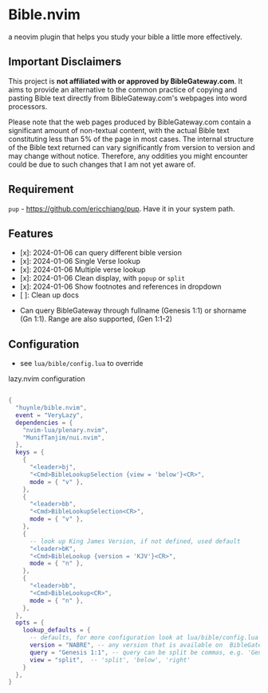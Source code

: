 # Bible.nvim
a neovim plugin that helps you study your bible a little more effectively.

## Important Disclaimers

This project is **not affiliated with or approved by BibleGateway.com**. It aims to provide an
alternative to the common practice of copying and pasting Bible text directly from
BibleGateway.com's webpages into word processors.

Please note that the web pages produced by BibleGateway.com contain a significant amount of
non-textual content, with the actual Bible text constituting less than 5% of the page in most
cases. The internal structure of the Bible text returned can vary significantly from version to
version and may change without notice. Therefore, any oddities you might encounter could be due to
such changes that I am not yet aware of.


## Requirement
`pup` - https://github.com/ericchiang/pup. Have it in your system path.


## Features
- [x]: 2024-01-06 can query different bible version
- [x]: 2024-01-06 Single Verse lookup
- [x]: 2024-01-06 Multiple verse lookup
- [x]: 2024-01-06 Clean display, with `popup` or `split`
- [x]: 2024-01-06 Show footnotes and references in dropdown
- [ ]: Clean up docs


* Can query BibleGateway through fullname (Genesis 1:1) or shorname (Gn 1:1). Range are also
  supported, (Gen 1:1-2)


## Configuration
- see `lua/bible/config.lua` to override

lazy.nvim configuration

```lua

{
  "huynle/bible.nvim",
  event = "VeryLazy",
  dependencies = {
    "nvim-lua/plenary.nvim",
    "MunifTanjim/nui.nvim",
  },
  keys = {
    {
      "<leader>bj",
      "<Cmd>BibleLookupSelection {view = 'below'}<CR>",
      mode = { "v" },
    },
    {
      "<leader>bb",
      "<Cmd>BibleLookupSelection<CR>",
      mode = { "v" },
    },
    {
      -- look up King James Version, if not defined, used default
      "<leader>bK",
      "<Cmd>BibleLookup {version = 'KJV'}<CR>",
      mode = { "n" },
    },
    {
      "<leader>bb",
      "<Cmd>BibleLookup<CR>",
      mode = { "n" },
    },
  },
  opts = {
    lookup_defaults = {
      -- defaults, for more configuration look at lua/bible/config.lua
      version = "NABRE", -- any version that is available on  BibleGateway
      query = "Genesis 1:1", -- query can be split be commas, e.g. 'Gen 1:1, Jn 1:1'
      view = "split",  -- 'split', 'below', 'right'
    }
  },
}

```
